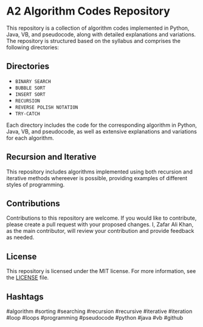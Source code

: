 # A2 Algorithm Codes Repository

This repository is a collection of algorithm codes implemented in Python, Java, VB, and pseudocode, along with detailed explanations and variations. The repository is structured based on the syllabus and comprises the following directories:

## Directories

- `BINARY SEARCH`
- `BUBBLE SORT`
- `INSERT SORT`
- `RECURSION`
- `REVERSE POLISH NOTATION`
- `TRY-CATCH`

Each directory includes the code for the corresponding algorithm in Python, Java, VB, and pseudocode, as well as extensive explanations and variations for each algorithm.

## Recursion and Iterative

This repository includes algorithms implemented using both recursion and iterative methods whereever is possible, providing examples of different styles of programming. 


## Contributions

Contributions to this repository are welcome. If you would like to contribute, please create a pull request with your proposed changes. I, Zafar Ali Khan, as the main contributor, will review your contribution and provide feedback as needed.

## License

This repository is licensed under the MIT license. For more information, see the [LICENSE](LICENSE) file.

## Hashtags

#algorithm #sorting #searching #recursion #recursive #iterative #iteration #loop #loops #programming #pseudocode #python #java #vb #github
